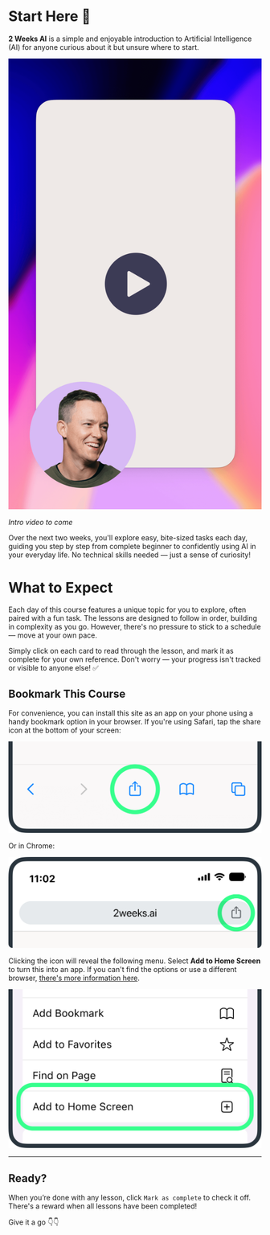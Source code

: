 # Start Here 🏁
**2 Weeks AI** is a simple and enjoyable introduction to Artificial Intelligence (AI) for anyone curious about it but unsure where to start.

<picture>
  <source srcset="./assets/images/dummy-video.png" media="(prefers-color-scheme:dark)">
  <img src="./assets/images/dummy-video.png">
</picture>

*Intro video to come*

<!--<div class="video"><video playsinline autobuffer controls muted loop><source src="./assets/video/app-tour.mp4" type="video/mp4"></video></div>-->

Over the next two weeks, you'll explore easy, bite-sized tasks each day, guiding you step by step from complete beginner to confidently using AI in your everyday life. No technical skills needed — just a sense of curiosity!
 
# What to Expect
Each day of this course features a unique topic for you to explore, often paired with a fun task. The lessons are designed to follow in order, building in complexity as you go. However, there's no pressure to stick to a schedule — move at your own pace. 

Simply click on each card to read through the lesson, and mark it as complete for your own reference. Don't worry — your progress isn't tracked or visible to anyone else! ✅

## Bookmark This Course 
For convenience, you can install this site as an app on your phone using a handy bookmark option in your browser. If you're using Safari, tap the share icon at the bottom of your screen:

<picture>
  <source srcset="./assets/images/share-location-safari-dark.png" media="(prefers-color-scheme:dark)">
  <img src="./assets/images/share-location-safari.png">
</picture>

Or in Chrome:

<picture>
  <source srcset="./assets/images/share-location-chrome-dark.png" media="(prefers-color-scheme:dark)">
  <img src="./assets/images/share-location-chrome.png">
</picture>

Clicking the icon will reveal the following menu. Select **Add to Home Screen** to turn this into an app. If you can't find the options or use a different browser, [there's more information here](https://www.howtogeek.com/196087/how-to-add-websites-to-the-home-screen-on-any-smartphone-or-tablet/).

<picture>
  <source srcset="./assets/images/homescreen-location-dark.png" media="(prefers-color-scheme:dark)">
  <img src="./assets/images/homescreen-location.png">
</picture>

***

## Ready?
When you’re done with any lesson, click `Mark as complete` to check it off. There's a reward when all lessons have been completed!

Give it a go 👇👇
